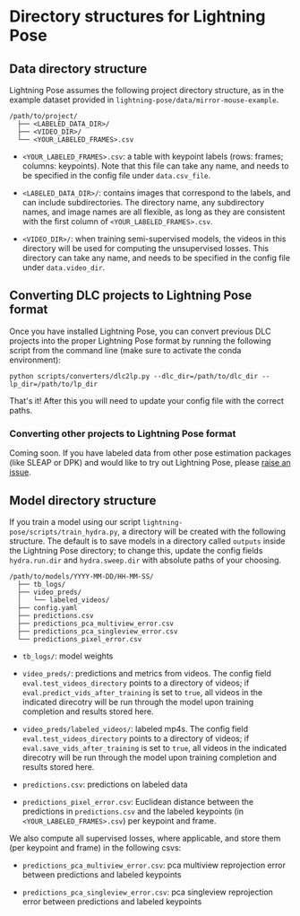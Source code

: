 # Directory structures for Lightning Pose

## Data directory structure

Lightning Pose assumes the following project directory structure, as in the example dataset
provided in `lightning-pose/data/mirror-mouse-example`.

    /path/to/project/
      ├── <LABELED_DATA_DIR>/
      ├── <VIDEO_DIR>/
      └── <YOUR_LABELED_FRAMES>.csv

* `<YOUR_LABELED_FRAMES>.csv`: a table with keypoint labels (rows: frames; columns: keypoints). 
Note that this file can take any name, and needs to be specified in the config file under 
`data.csv_file`.

* `<LABELED_DATA_DIR>/`: contains images that correspond to the labels, and can include subdirectories.
The directory name, any subdirectory names, and image names are all flexible, as long as they are
consistent with the first column of `<YOUR_LABELED_FRAMES>.csv`.

* `<VIDEO_DIR>/`: when training semi-supervised models, the videos in this directory will be used 
for computing the unsupervised losses. This directory can take any name, and needs to be specified 
in the config file under `data.video_dir`.

## Converting DLC projects to Lightning Pose format
Once you have installed Lightning Pose, you can convert previous DLC projects into the proper 
Lightning Pose format by running the following script from the command line 
(make sure to activate the conda environment):
```console
python scripts/converters/dlc2lp.py --dlc_dir=/path/to/dlc_dir --lp_dir=/path/to/lp_dir
```
That's it! After this you will need to update your config file with the correct paths.

### Converting other projects to Lightning Pose format
Coming soon. If you have labeled data from other pose estimation packages (like SLEAP or DPK) and
would like to try out Lightning Pose, please 
[raise an issue](https://github.com/danbider/lightning-pose/issues).

## Model directory structure

If you train a model using our script `lightning-pose/scripts/train_hydra.py`, a directory will be
created with the following structure. The default is to save models in a directory called `outputs`
inside the Lightning Pose directory; to change this, update the config fields `hydra.run.dir` and
`hydra.sweep.dir` with absolute paths of your choosing.

    /path/to/models/YYYY-MM-DD/HH-MM-SS/
      ├── tb_logs/
      ├── video_preds/
      │   └── labeled_videos/
      ├── config.yaml
      ├── predictions.csv
      ├── predictions_pca_multiview_error.csv
      ├── predictions_pca_singleview_error.csv
      └── predictions_pixel_error.csv
      
* `tb_logs/`: model weights

* `video_preds/`: predictions and metrics from videos. 
The config field `eval.test_videos_directory` points to a directory of videos;
if `eval.predict_vids_after_training` is set to `true`, all videos in the indicated direcotry will
be run through the model upon training completion and results stored here.

* `video_preds/labeled_videos/`: labeled mp4s. 
The config field `eval.test_videos_directory` points to a directory of videos;
if `eval.save_vids_after_training` is set to `true`, all videos in the indicated direcotry will
be run through the model upon training completion and results stored here. 

* `predictions.csv`: predictions on labeled data

* `predictions_pixel_error.csv`: Euclidean distance between the predictions in `predictions.csv` 
and the labeled keypoints (in `<YOUR_LABELED_FRAMES>.csv`) per keypoint and frame.

We also compute all supervised losses, where applicable, and store them (per keypoint and frame) in
the following csvs:
* `predictions_pca_multiview_error.csv`: pca multiview reprojection error between predictions and
labeled keypoints

* `predictions_pca_singleview_error.csv`: pca singleview reprojection error between predictions and
labeled keypoints
